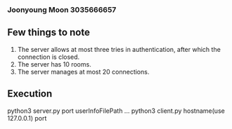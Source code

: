 ### Joonyoung Moon 3035666657

## Few things to note

1. The server allows at most three tries in authentication, after which the connection is closed.
2. The server has 10 rooms.
3. The server manages at most 20 connections.

## Execution

python3 server.py port userInfoFilePath
...
python3 client.py hostname(use 127.0.0.1) port
